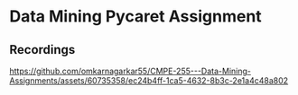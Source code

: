 # Data Mining Pycaret Assignment

## Recordings

https://github.com/omkarnagarkar55/CMPE-255---Data-Mining-Assignments/assets/60735358/ec24b4ff-1ca5-4632-8b3c-2e1a4c48a802

